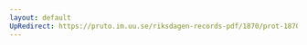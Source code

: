 ```yaml
---
layout: default
UpRedirect: https://pruto.im.uu.se/riksdagen-records-pdf/1870/prot-1870--fk--205/prot-1870--fk--205_001.pdf
---
```

